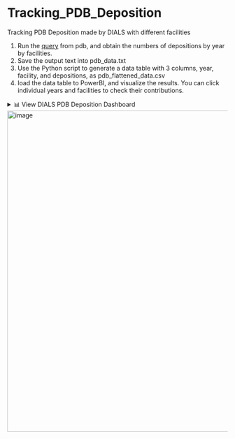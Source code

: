 # Tracking_PDB_Deposition
Tracking PDB Deposition made by DIALS with different facilities
1. Run the [query](https://search.rcsb.org/query-editor.html?json=%7B%22query%22%3A%7B%22type%22%3A%22terminal%22%2C%22label%22%3A%22text%22%2C%22service%22%3A%22text%22%2C%22parameters%22%3A%7B%22attribute%22%3A%22rcsb_entry_info.software_programs_combined%22%2C%22operator%22%3A%22exact_match%22%2C%22negation%22%3Afalse%2C%22value%22%3A%22DIALS%22%7D%7D%2C%22return_type%22%3A%22entry%22%2C%22request_options%22%3A%7B%22facets%22%3A%5B%7B%22name%22%3A%22RELEASE_DATE_FACET%22%2C%22aggregation_type%22%3A%22date_histogram%22%2C%22attribute%22%3A%22rcsb_accession_info.initial_release_date%22%2C%22interval%22%3A%22year%22%2C%22min_interval_population%22%3A1%2C%22facets%22%3A%5B%7B%22name%22%3A%22synchrotron_site%22%2C%22aggregation_type%22%3A%22terms%22%2C%22attribute%22%3A%22diffrn_source.pdbx_synchrotron_site%22%2C%22min_interval_population%22%3A1%7D%5D%7D%5D%2C%22paginate%22%3A%7B%22start%22%3A0%2C%22rows%22%3A0%7D%2C%22results_content_type%22%3A%5B%22experimental%22%5D%2C%22sort%22%3A%5B%7B%22sort_by%22%3A%22score%22%2C%22direction%22%3A%22desc%22%7D%5D%2C%22scoring_strategy%22%3A%22combined%22%7D%7D) from pdb, and obtain the numbers of depositions by year by facilities.
2. Save the output text into pdb_data.txt
3. Use the Python script to generate a data table with 3 columns, year, facility, and depositions, as pdb_flattened_data.csv
4. load the data table to PowerBI, and visualize the results. You can click individual years and facilities to check their contributions.

<details>
<summary>📊 View DIALS PDB Deposition Dashboard</summary>

[Click here to open the interactive dashboard](https://app.powerbi.com/view?r=eyJrIjoiNzExMDFlNzAtNmQzMS00YmY1LWE3MjAtM2ZkZTY1OWYyNDI5IiwidCI6IjM5NjU3M2NiLWYzNzgtNGI2OC05YmM4LTE1NzU1YzBjNTFmMyIsImMiOjZ9)

</details>

<img width="513" height="735" alt="image" src="https://github.com/user-attachments/assets/4e31a8d8-fbdf-47a1-b050-1c171fd2b391" />
